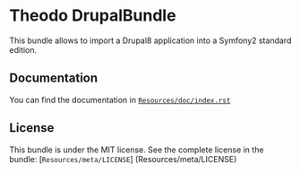Theodo DrupalBundle
===================

This bundle allows to import a Drupal8 application into a Symfony2 standard edition.

Documentation
-------------

You can find the documentation in [`Resources/doc/index.rst`](Resources/doc/index.rst)

License
-------

This bundle is under the MIT license. See the complete license in the bundle:
[`Resources/meta/LICENSE`] (Resources/meta/LICENSE)
